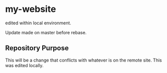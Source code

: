 # my-website


edited within local environment.



Update made on master before rebase.


## Repository Purpose

This will be a change that conflicts
with whatever is on the remote site.
This was edited locally.
